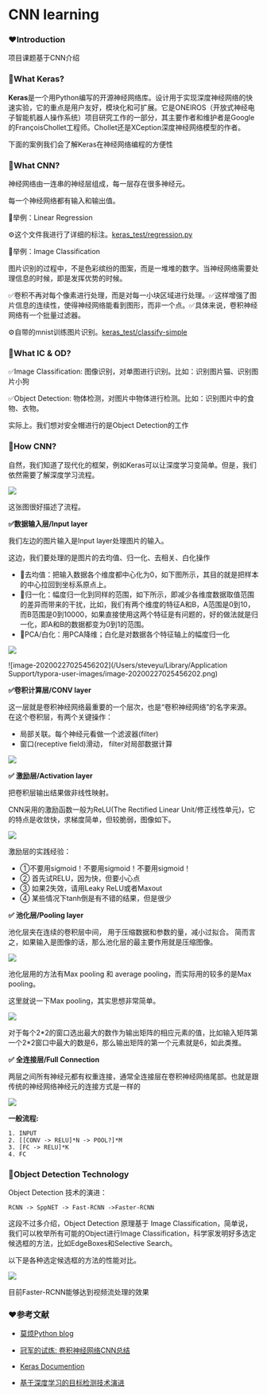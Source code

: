 # CNN learning

### ❤️Introduction

项目课题基于CNN介绍

### 🧡What Keras?

**Keras**是一个用Python编写的开源神经网络库。设计用于实现深度神经网络的快速实验，它的重点是用户友好，模块化和可扩展。它是ONEIROS（开放式神经电子智能机器人操作系统）项目研究工作的一部分，其主要作者和维护者是Google的FrançoisChollet工程师。Chollet还是XCeption深度神经网络模型的作者。

下面的案例我们会了解Keras在神经网络编程的方便性

### 🧡What CNN?

神经网络由一连串的神经层组成，每一层存在很多神经元。

每一个神经网络都有输入和输出值。

🤠举例：Linear Regression

⚙️这个文件我进行了详细的标注。[keras_test/regression.py](regression.py) 

🤠举例：Image Classification

图片识别的过程中，不是色彩缤纷的图案，而是一堆堆的数字。当神经网络需要处理信息的时候，即是发挥优势的时候。

✅卷积不再对每个像素进行处理，而是对每一小块区域进行处理。✅这样增强了图片信息的连续性，使得神经网络能看到图形，而非一个点。✅具体来说，卷积神经网络有一个批量过滤器。

⚙️自带的mnist训练图片识别。[keras_test/classify-simple](classify-simple.py) 

### 💛What IC & OD?

✅Image Classification: 图像识别，对单图进行识别。比如：识别图片猫、识别图片小狗

✅Object Detection: 物体检测，对图片中物体进行检测。比如：识别图片中的食物、衣物。

实际上。我们想对安全帽进行的是Object Detection的工作

### 💚How CNN?

自然，我们知道了现代化的框架，例如Keras可以让深度学习变简单。但是，我们依然需要了解深度学习流程。

![](https://img2018.cnblogs.com/blog/1449595/202002/1449595-20200227024749399-985580982.png)

这张图很好描述了流程。

 **✅数据输入层/Input layer**

我们左边的图片输入是Input layer处理图片的输入。

这边，我们要处理的是图片的去均值、归一化、去相关、白化操作

- 🤠去均值：把输入数据各个维度都中心化为0，如下图所示，其目的就是把样本的中心拉回到坐标系原点上。
- 🤠归一化：幅度归一化到同样的范围，如下所示，即减少各维度数据取值范围的差异而带来的干扰，比如，我们有两个维度的特征A和B，A范围是0到10，而B范围是0到10000，如果直接使用这两个特征是有问题的，好的做法就是归一化，即A和B的数据都变为0到1的范围。
- 🤠PCA/白化：用PCA降维；白化是对数据各个特征轴上的幅度归一化

![](https://img2018.cnblogs.com/blog/1449595/202002/1449595-20200227025436057-730971864.png)

![image-20200227025456202](/Users/steveyu/Library/Application Support/typora-user-images/image-20200227025456202.png)

 **✅卷积计算层/CONV layer**

这一层就是卷积神经网络最重要的一个层次，也是“卷积神经网络”的名字来源。
在这个卷积层，有两个关键操作：

- 局部关联。每个神经元看做一个滤波器(filter)
- 窗口(receptive field)滑动， filter对局部数据计算

![](https://img2018.cnblogs.com/blog/1449595/202002/1449595-20200227025617295-1875760932.png)

**✅ 激励层/Activation layer**

把卷积层输出结果做非线性映射。

CNN采用的激励函数一般为ReLU(The Rectified Linear Unit/修正线性单元)，它的特点是收敛快，求梯度简单，但较脆弱，图像如下。

![](https://img2018.cnblogs.com/blog/1449595/202002/1449595-20200227025928589-443439138.png)

激励层的实践经验：

- ①不要用sigmoid！不要用sigmoid！不要用sigmoid！
- ② 首先试RELU，因为快，但要小心点
- ③ 如果2失效，请用Leaky ReLU或者Maxout
- ④ 某些情况下tanh倒是有不错的结果，但是很少

**✅ 池化层/Pooling layer**

池化层夹在连续的卷积层中间， 用于压缩数据和参数的量，减小过拟合。
简而言之，如果输入是图像的话，那么池化层的最主要作用就是压缩图像。

![](https://img2018.cnblogs.com/blog/1449595/202002/1449595-20200227030055296-1820233911.png)

池化层用的方法有Max pooling 和 average pooling，而实际用的较多的是Max pooling。

这里就说一下Max pooling，其实思想非常简单。

![](https://img2018.cnblogs.com/blog/1449595/202002/1449595-20200227030122648-536118045.png)

对于每个2\*2的窗口选出最大的数作为输出矩阵的相应元素的值，比如输入矩阵第一个2\*2窗口中最大的数是6，那么输出矩阵的第一个元素就是6，如此类推。

**✅ 全连接层/Full Connection**

两层之间所有神经元都有权重连接，通常全连接层在卷积神经网络尾部。也就是跟传统的神经网络神经元的连接方式是一样的

![](https://img2018.cnblogs.com/blog/1449595/202002/1449595-20200227030248875-1746334058.png)

**一般流程:**

```
1. INPUT
2. [[CONV -> RELU]*N -> POOL?]*M
3. [FC -> RELU]*K
4. FC
```

### 💙Object Detection Technology

Object Detection 技术的演进：

```
RCNN -> SppNET -> Fast-RCNN ->Faster-RCNN
```

这段不过多介绍，Object Detection 原理基于 Image Classification，简单说，我们可以枚举所有可能的Object进行Image Classification，科学家发明好多选定候选框的方法，比如EdgeBoxes和Selective Search。

以下是各种选定候选框的方法的性能对比。

![](https://img2018.cnblogs.com/blog/1449595/202002/1449595-20200227031353286-708646793.png)

目前Faster-RCNN能够达到视频流处理的效果

### ❤️参考文献

- [莫烦Python blog](https://morvanzhou.github.io/)

- [冠军的试炼: 卷积神经网络CNN总结](https://www.cnblogs.com/skyfsm/p/6790245.html)
- [Keras Documention](https://keras.io/)
- [基于深度学习的目标检测技术演进](https://www.cnblogs.com/skyfsm/p/6806246.html)

